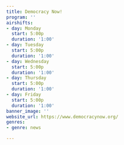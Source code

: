 ```yaml
---
title: Democracy Now!
program: ''
airshifts:
- day: Monday
  start: 5:00p
  duration: '1:00'
- day: Tuesday
  start: 5:00p
  duration: '1:00'
- day: Wednesday
  start: 5:00p
  duration: '1:00'
- day: Thursday
  start: 5:00p
  duration: '1:00'
- day: Friday
  start: 5:00p
  duration: '1:00'
banner_image: ''
website_url: https://www.democracynow.org/
genres:
- genre: news

---
```

